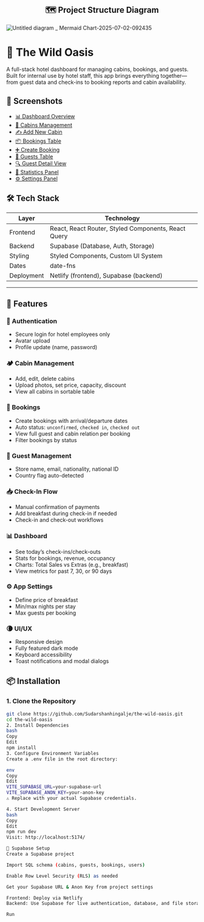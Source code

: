<h2 align="center">🗺️ Project Structure Diagram</h2>


![Untitled diagram _ Mermaid Chart-2025-07-02-092435](https://github.com/user-attachments/assets/cfc6423f-e741-4ebb-9eb1-cea680c082ec)
# 🌴 The Wild Oasis

A full-stack hotel dashboard for managing cabins, bookings, and guests.  
Built for internal use by hotel staff, this app brings everything together—from guest data and check-ins to booking reports and cabin availability.


## 📸 Screenshots

- [📊 Dashboard Overview](https://github.com/user-attachments/assets/4a7f30dd-bfb1-4ab3-8ca1-d68272a2c8a4)
- [🏡 Cabins Management](https://github.com/user-attachments/assets/9dfd36a1-fe8c-499d-91dd-daf93623fc89)
- [✍️ Add New Cabin](https://github.com/user-attachments/assets/c64c3f8f-027e-480e-afc1-77a0808143a1)
- [📦 Bookings Table](https://github.com/user-attachments/assets/6f0c3753-4176-4a72-bdf1-a06fe762d317)
- [➕ Create Booking](https://github.com/user-attachments/assets/c6319dc0-28a9-4352-a406-3b04639df3d1)
- [🧑 Guests Table](https://github.com/user-attachments/assets/16eb96d6-11d6-48f3-9371-c82c94040703)
- [🔍 Guest Detail View](https://github.com/user-attachments/assets/9c3d2ef2-c805-4369-953e-6fb9aa65503e)
- [🧮 Statistics Panel](https://github.com/user-attachments/assets/2f3d7953-1ff0-4526-9846-f45b9225e47b)
- [⚙️ Settings Panel](https://github.com/user-attachments/assets/4c6022cf-90f1-4932-b5db-d8a526d36368)

## 🛠 Tech Stack

| Layer     | Technology                                      |
|-----------|--------------------------------------------------|
| Frontend  | React, React Router, Styled Components, React Query |
| Backend   | Supabase (Database, Auth, Storage)              |
| Styling   | Styled Components, Custom UI System             |
| Dates     | date-fns                                        |
| Deployment| Netlify (frontend), Supabase (backend)          |

---

## 🌟 Features

### 🔐 Authentication
- Secure login for hotel employees only
- Avatar upload
- Profile update (name, password)

### 🏕 Cabin Management
- Add, edit, delete cabins
- Upload photos, set price, capacity, discount
- View all cabins in sortable table

### 🧾 Bookings
- Create bookings with arrival/departure dates
- Auto status: `unconfirmed`, `checked in`, `checked out`
- View full guest and cabin relation per booking
- Filter bookings by status

### 👤 Guest Management
- Store name, email, nationality, national ID
- Country flag auto-detected

### 📥 Check-In Flow
- Manual confirmation of payments
- Add breakfast during check-in if needed
- Check-in and check-out workflows

### 📊 Dashboard
- See today’s check-ins/check-outs
- Stats for bookings, revenue, occupancy
- Charts: Total Sales vs Extras (e.g., breakfast)
- View metrics for past 7, 30, or 90 days

### ⚙️ App Settings
- Define price of breakfast
- Min/max nights per stay
- Max guests per booking

### 🌘 UI/UX
- Responsive design
- Fully featured dark mode
- Keyboard accessibility
- Toast notifications and modal dialogs


## 📦 Installation

### 1. Clone the Repository

```bash
git clone https://github.com/Sudarshanhingalje/the-wild-oasis.git
cd the-wild-oasis
2. Install Dependencies
bash
Copy
Edit
npm install
3. Configure Environment Variables
Create a .env file in the root directory:

env
Copy
Edit
VITE_SUPABASE_URL=your-supabase-url
VITE_SUPABASE_ANON_KEY=your-anon-key
⚠️ Replace with your actual Supabase credentials.

4. Start Development Server
bash
Copy
Edit
npm run dev
Visit: http://localhost:5174/

🧪 Supabase Setup
Create a Supabase project

Import SQL schema (cabins, guests, bookings, users)

Enable Row Level Security (RLS) as needed

Get your Supabase URL & Anon Key from project settings

Frontend: Deploy via Netlify
Backend: Use Supabase for live authentication, database, and file storage

Run
